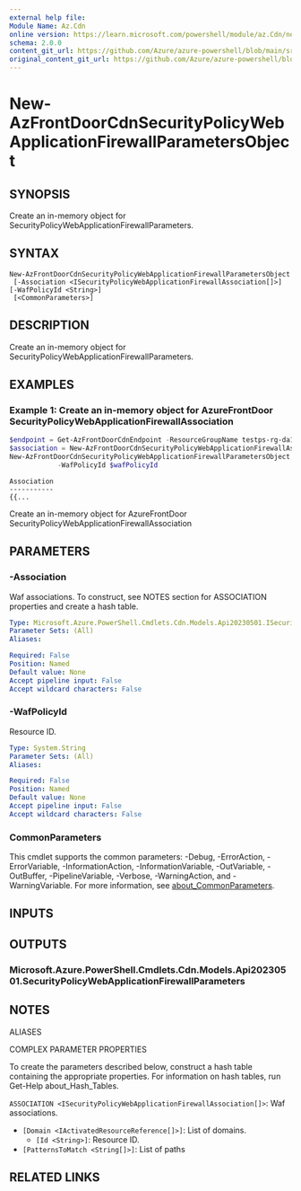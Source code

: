 ```yaml
---
external help file: 
Module Name: Az.Cdn
online version: https://learn.microsoft.com/powershell/module/az.Cdn/new-azfrontdoorcdnsecuritypolicywebapplicationfirewallparametersobject
schema: 2.0.0
content_git_url: https://github.com/Azure/azure-powershell/blob/main/src/Cdn/Cdn/help/New-AzFrontDoorCdnSecurityPolicyWebApplicationFirewallParametersObject.md
original_content_git_url: https://github.com/Azure/azure-powershell/blob/main/src/Cdn/Cdn/help/New-AzFrontDoorCdnSecurityPolicyWebApplicationFirewallParametersObject.md
---
```


# New-AzFrontDoorCdnSecurityPolicyWebApplicationFirewallParametersObject

## SYNOPSIS
Create an in-memory object for SecurityPolicyWebApplicationFirewallParameters.

## SYNTAX

```
New-AzFrontDoorCdnSecurityPolicyWebApplicationFirewallParametersObject
 [-Association <ISecurityPolicyWebApplicationFirewallAssociation[]>] [-WafPolicyId <String>]
 [<CommonParameters>]
```

## DESCRIPTION
Create an in-memory object for SecurityPolicyWebApplicationFirewallParameters.

## EXAMPLES

### Example 1: Create an in-memory object for AzureFrontDoor SecurityPolicyWebApplicationFirewallAssociation
```powershell
$endpoint = Get-AzFrontDoorCdnEndpoint -ResourceGroupName testps-rg-da16jm -ProfileName fdp-v542q6 -EndpointName end001
$association = New-AzFrontDoorCdnSecurityPolicyWebApplicationFirewallAssociationObject -PatternsToMatch @("/*") -Domain @(@{"Id"=$($endpoint.Id)})
New-AzFrontDoorCdnSecurityPolicyWebApplicationFirewallParametersObject  -Association  $association `
            -WafPolicyId $wafPolicyId
```

```output
Association
-----------
{{...
```

Create an in-memory object for AzureFrontDoor SecurityPolicyWebApplicationFirewallAssociation

## PARAMETERS

### -Association
Waf associations.
To construct, see NOTES section for ASSOCIATION properties and create a hash table.

```yaml
Type: Microsoft.Azure.PowerShell.Cmdlets.Cdn.Models.Api20230501.ISecurityPolicyWebApplicationFirewallAssociation[]
Parameter Sets: (All)
Aliases:

Required: False
Position: Named
Default value: None
Accept pipeline input: False
Accept wildcard characters: False
```

### -WafPolicyId
Resource ID.

```yaml
Type: System.String
Parameter Sets: (All)
Aliases:

Required: False
Position: Named
Default value: None
Accept pipeline input: False
Accept wildcard characters: False
```

### CommonParameters
This cmdlet supports the common parameters: -Debug, -ErrorAction, -ErrorVariable, -InformationAction, -InformationVariable, -OutVariable, -OutBuffer, -PipelineVariable, -Verbose, -WarningAction, and -WarningVariable. For more information, see [about_CommonParameters](http://go.microsoft.com/fwlink/?LinkID=113216).

## INPUTS

## OUTPUTS

### Microsoft.Azure.PowerShell.Cmdlets.Cdn.Models.Api20230501.SecurityPolicyWebApplicationFirewallParameters

## NOTES

ALIASES

COMPLEX PARAMETER PROPERTIES

To create the parameters described below, construct a hash table containing the appropriate properties. For information on hash tables, run Get-Help about_Hash_Tables.


`ASSOCIATION <ISecurityPolicyWebApplicationFirewallAssociation[]>`: Waf associations.
  - `[Domain <IActivatedResourceReference[]>]`: List of domains.
    - `[Id <String>]`: Resource ID.
  - `[PatternsToMatch <String[]>]`: List of paths

## RELATED LINKS


